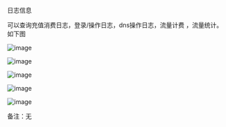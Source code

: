 日志信息

可以查询充值消费日志，登录/操作日志，dns操作日志，流量计费 ，流量统计。如下图

![image](https://user-images.githubusercontent.com/90588289/133752715-02e60cad-1c16-42f0-b70b-7ab5b09dcde0.png)

![image](https://user-images.githubusercontent.com/90588289/133752736-264cf6e7-ca02-47fa-9183-48cdcee78685.png)

![image](https://user-images.githubusercontent.com/90588289/133752756-55d2b19c-ea8d-4305-9f66-2d133c4101db.png)

![image](https://user-images.githubusercontent.com/90588289/133752765-fdaecf34-c645-4882-bcdf-bded39f88184.png)

![image](https://user-images.githubusercontent.com/90588289/133752775-2300564b-9441-4779-9764-f05bbc88d692.png)

备注：无
